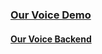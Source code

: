 ### [Our Voice Demo](https://youtu.be/T-7RC3RJSFY)

#### [Our Voice Backend](https://github.com/AlveeM/our-voice-backend)